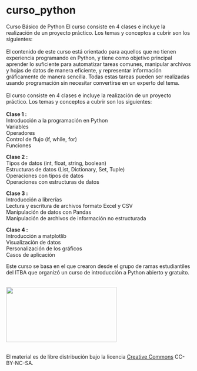 # curso_python
Curso Básico de Python
El curso consiste en 4 clases e incluye la realización de un proyecto práctico. Los temas y conceptos a cubrir son los siguientes:
\
\
El contenido de este curso está orientado para aquellos que no tienen experiencia programando en Python, y tiene como objetivo principal aprender lo suficiente para automatizar tareas comunes, manipular archivos y hojas de datos de manera eficiente, y representar información gráficamente de manera sencilla. Todas estas tareas pueden ser realizadas usando programación sin necesitar convertirse en un experto del tema.
\
\
El curso consiste en 4 clases e incluye la realización de un proyecto práctico. Los temas y conceptos a cubrir son los siguientes:
\
\
**Clase 1 :**
\
Introducción a la programación en Python\
Variables\
Operadores\
Control de flujo (if, while, for)\
Funciones

**Clase 2 :**
\
Tipos de datos (int, float, string, boolean)\
Estructuras de datos (List, Dictionary, Set, Tuple)\
Operaciones con tipos de datos\
Operaciones con estructuras de datos

**Clase 3 :**
\
Introducción a librerías\
Lectura y escritura de archivos formato Excel y CSV\
Manipulación de datos con Pandas\
Manipulación de archivos de información no estructurada

**Clase 4 :**
\
Introducción a matplotlib\
Visualización de datos\
Personalización de los gráficos\
Casos de aplicación

Este curso se basa en el que crearon desde el grupo de ramas estudiantiles del ITBA que organizó un curso de introducción a Python abierto y
 gratuito.

\
<img width="300" height="150" src="https://i.ibb.co/b52mZQG/ieee-cs.png">

\
El material es de libre distribución bajo la licencia [Creative Commons](https://creativecommons.org) CC-BY-NC-SA.
